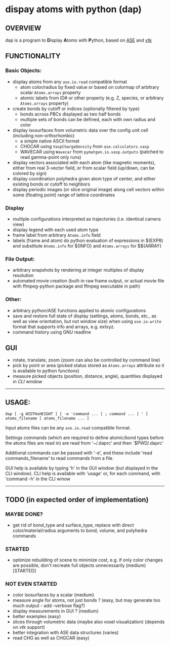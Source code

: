 # **d**ispay **a**toms with **p**ython (dap)

## OVERVIEW

dap is a program to **D**isplay **A**toms with **P**ython, based on [ASE](https://wiki.fysik.dtu.dk/ase) and [vtk](https://pypi.org/project/vtk)

## FUNCTIONALITY

### Basic Objects:
  - display atoms from any `ase.io.read` compatible format
    - atom color/radius by fixed value or based on colormap of arbitrary scalar `Atoms.arrays` property
    - atomic labels from ID# or other property (e.g. Z, species, or arbitrary `Atoms.arrays` property)
  - create bonds by cutoff or indices (optionally filtered by type)
    - bonds across PBCs displayed as two half bonds
    - multiple sets of bonds can be defined, each with own radius and color
  - display isosurfaces from volumetric data over the config unit cell (including non-orthorhombic)
    - a simple native ASCII format
    - CHGCAR using `VaspChargeDensity` from `ase.calculators.vasp `
    - WAVECAR using `Wavecar` from `pymatgen.io.vasp.outputs` (patched to read gamma-point only runs)
  - display vectors associated with each atom (like magnetic moments), either from real 3-vector field, or from scalar field (up/down, can be colored by sign)
  - display coordination polyhedra given atom type of center, and either existing bonds or cutoff to neighbors
  - display periodic images (or slice original image) along cell vectors within some (floating point) range of lattice coordinates

### Display
  - multiple configurations interpreted as trajectories (i.e. identical camera view)
  - display legend with each used atom type
  - frame label from arbitrary `Atoms.info` field
  - labels (frame and atom) do python evaluation of expressions in $(EXPR) and substitute `Atoms.info` for ${INFO} and `Atoms.arrays` for $${ARRAY}

### File Output:
  - arbitrary snapshots by rendering at integer multiples of display resolution
  - automated movie creation (built-in raw frame output, or actual movie file with ffmpeg-python package and ffmpeg executable in path)

### Other:
  - arbitrary python/ASE functions applied to atomic configurations
  - save and restore full state of display (settings, atoms, bonds, etc., as well as view orientation, but not window size) 
    when using `ase.io.write` format that supports info and arrays, e.g. extxyz.
  - command history using GNU readline 

## GUI
  - rotate, translate, zoom (zoom can also be controlled by command line)
  - pick by point or area (picked status stored as `Atoms.arrays` attribute so it is available to python functions)
  - measure picked objects (position, distance, angle), quantities displayed in _CLI_ window

----------------------------------------------------------------------------------------------------

## USAGE:
```
dap [ -g WIDTHxHEIGHT ] [ -e 'command ... [ ; command ... ] ' ] atoms_filename [ atoms_filename ... ]
```
Input atoms files can be any `ase.io.read` compatible format.

Settings commands (which are required to define atomic/bond types before the atoms files are read in) 
are read from '~/.daprc' and then `$PWD/.daprc'

Additional commands can be passed with '-e', and these include 'read commands\_filename' to read 
commands from a file.

GUI help is available by typing 'h' in the GUI window (but displayed in the CLI window).
CLI help is available with 'usage' or, for each command, with 'command -h' in the CLI winow

----------------------------------------------------------------------------------------------------

## TODO (in expected order of implementation)
###    MAYBE DONE?
  - get rid of bond\_type and surface\_type, replace with direct color/material/radius arguments to bond, volume, and polyhedra commands

###    STARTED
  - optimize rebuilding of scene to minimize cost, e.g. if only color changes are possible, don't recreate full objects unnecessarily (medium) [STARTED]

###    NOT EVEN STARTED
  - color isosurfaces by a scalar (medium)
  - measure angle for atoms, not just bonds ? (easy, but may generate too much output - add -verbose flag?)
  - display measurements in GUI ? (medium)
  - better examples (easy)
  - slices through volumetric data (maybe also voxel visualization) (depends on vtk support)
  - better integration with ASE data structures (varies)
  - read CHG as well as CHGCAR (easy)

